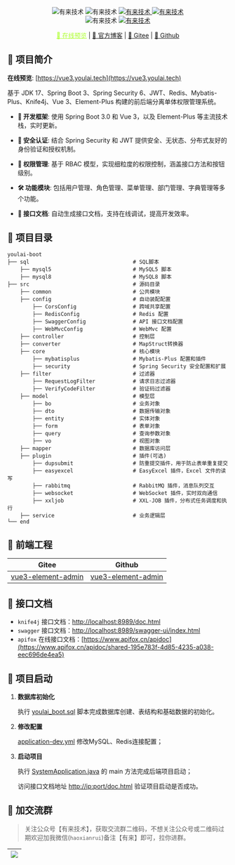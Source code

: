 
<p align="center">
    <img alt="有来技术" src="https://img.shields.io/badge/Java -17-brightgreen.svg"/>
    <img alt="有来技术" src="https://img.shields.io/badge/SpringBoot-3.1.5-green.svg"/>
     <a href="https://gitee.com/youlaitech/youlai-boot" target="_blank">
        <img alt="有来技术" src="https://gitee.com/youlaiorg/youlai-boot/badge/star.svg"/>
    </a>     
    <a href="https://github.com/haoxianrui" target="_blank">
        <img alt="有来技术" src="https://img.shields.io/github/stars/haoxianrui/youlai-boot.svg?style=social&label=Stars"/>
    </a>
    <br/>
    <img alt="有来技术" src="https://img.shields.io/badge/license-Apache%20License%202.0-blue.svg"/>
    <a href="https://gitee.com/youlaiorg" target="_blank">
        <img alt="有来技术" src="https://img.shields.io/badge/Author-有来开源组织-orange.svg"/>
    </a>
</p>

<p align="center">
   <a target="_blank" style="color: greenyellow" href="https://vue3.youlai.tech/">👀 在线预览</a> |
   <a target="_blank" href="https://youlai.blog.csdn.net">📖 官方博客</a> |
   <a target="_blank" href="https://gitee.com/haoxr">🦄 Gitee</a> |
   <a target="_blank" href="https://github.com/haoxianrui">🚢 Github</a> 
</p>

## 📢 项目简介

**在线预览**: [https://vue3.youlai.tech](https://vue3.youlai.tech)

基于 JDK 17、Spring Boot 3、Spring Security 6、JWT、Redis、Mybatis-Plus、Knife4j、Vue 3、Element-Plus 构建的前后端分离单体权限管理系统。

- **🚀 开发框架**: 使用 Spring Boot 3.0 和 Vue 3，以及 Element-Plus 等主流技术栈，实时更新。

- **🔐 安全认证**: 结合 Spring Security 和 JWT 提供安全、无状态、分布式友好的身份验证和授权机制。

- **🔑 权限管理**: 基于 RBAC 模型，实现细粒度的权限控制，涵盖接口方法和按钮级别。

- **🛠️ 功能模块**: 包括用户管理、角色管理、菜单管理、部门管理、字典管理等多个功能。

- **📘 接口文档**: 自动生成接口文档，支持在线调试，提高开发效率。

## 📁 项目目录
```
youlai-boot
├── sql                                 # SQL脚本
    ├── mysql5                          # MySQL5 脚本
    ├── mysql8                          # MySQL8 脚本
├── src                                 # 源码目录
    ├── common                          # 公共模块
    ├── config                          # 自动装配配置
        ├── CorsConfig                  # 跨域共享配置
        ├── RedisConfig                 # Redis 配置
        ├── SwaggerConfig               # API 接口文档配置
        ├── WebMvcConfig                # WebMvc 配置
    ├── controller                      # 控制层
    ├── converter                       # MapStruct转换器
    ├── core                            # 核心模块
        ├── mybatisplus                 # Mybatis-Plus 配置和插件
        ├── security                    # Spring Security 安全配置和扩展
    ├── filter                          # 过滤器
        ├── RequestLogFilter            # 请求日志过滤器
        ├── VerifyCodeFilter            # 验证码过滤器
    ├── model                           # 模型层
        ├── bo                          # 业务对象
        ├── dto                         # 数据传输对象
        ├── entity                      # 实体对象
        ├── form                        # 表单对象
        ├── query                       # 查询参数对象
        ├── vo                          # 视图对象
    ├── mapper                          # 数据库访问层
    ├── plugin                          # 插件(可选)
        ├── dupsubmit                   # 防重提交插件，用于防止表单重复提交
        ├── easyexcel                   # EasyExcel 插件，Excel 文件的读写
        ├── rabbitmq                    # RabbitMQ 插件，消息队列交互
        ├── websocket                   # WebSocket 插件，实时双向通信
        ├── xxljob                      # XXL-JOB 插件，分布式任务调度和执行
    ├── service                         # 业务逻辑层
└── end       
```

## 🌺 前端工程
| Gitee | Github |
|-------|------|
| [vue3-element-admin](https://gitee.com/youlaiorg/vue3-element-admin)  | [vue3-element-admin](https://github.com/youlaitech/vue3-element-admin)  |


## 🌈 接口文档

- `knife4j` 接口文档：[http://localhost:8989/doc.html](http://localhost:8989/doc.html)
- `swagger` 接口文档：[http://localhost:8989/swagger-ui/index.html](http://localhost:8989/swagger-ui/index.html)
- `apifox`  在线接口文档：[https://www.apifox.cn/apidoc](https://www.apifox.cn/apidoc/shared-195e783f-4d85-4235-a038-eec696de4ea5)


## 🚀 项目启动

1. **数据库初始化**

    执行 [youlai_boot.sql](sql/mysql8/youlai_boot.sql) 脚本完成数据库创建、表结构和基础数据的初始化。

2. **修改配置**

    [application-dev.yml](src/main/resources/application-dev.yml) 修改MySQL、Redis连接配置；

3. **启动项目**

    执行 [SystemApplication.java](src/main/java/com/youlai/system/SystemApplication.java) 的 main 方法完成后端项目启动；

    访问接口文档地址 [http://ip:port/doc.html](http://localhost:8989/doc.html) 验证项目启动是否成功。


## 💖 加交流群

> 关注公众号【有来技术】，获取交流群二维码，不想关注公众号或二维码过期欢迎加我微信(`haoxianrui`)备注【有来】即可，拉你进群。

| ![](https://s2.loli.net/2022/11/19/OGjum9wr8f6idLX.png) |
|---------------------------------------------------------|


